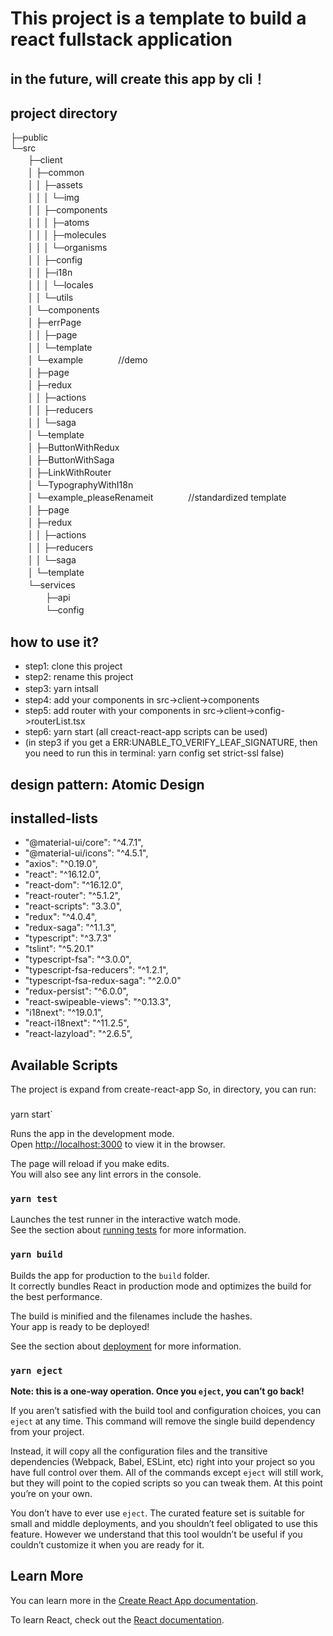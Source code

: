 # This project is a template to build a react fullstack application

## in the future, will create this app by cli！

## project directory
├─public  
└─src  
　　├─client  
　　│  ├─common  
　　│  │  ├─assets  
　　│  │  │  └─img  
　　│  │  ├─components  
　　│  │  │  ├─atoms  
　　│  │  │  ├─molecules  
　　│  │  │  └─organisms  
　　│  │  ├─config  
　　│  │  ├─i18n  
　　│  │  │  └─locales  
　　│  │  └─utils  
　　│  └─components  
　　│      ├─errPage  
　　│      │  ├─page  
　　│      │  └─template  
　　│      └─example　　　　//demo  
　　│          ├─page  
　　│          ├─redux  
　　│          │  ├─actions  
　　│          │  ├─reducers  
　　│          │  └─saga  
　　│          └─template  
　　│              ├─ButtonWithRedux  
　　│              ├─ButtonWithSaga  
　　│              ├─LinkWithRouter  
　　│              └─TypographyWithI18n  
　　│      └─example_pleaseRenameit　　　　//standardized template  
　　│          ├─page  
　　│          ├─redux  
　　│          │  ├─actions  
　　│          │  ├─reducers  
　　│          │  └─saga  
　　│          └─template  
　　└─services  
　　　　├─api  
　　　　└─config  

## how to use it?
- step1: clone this project
- step2: rename this project
- step3: yarn intsall　　
- step4: add your components in src->client->components
- step5: add router with your components in src->client->config->routerList.tsx
- step6: yarn start (all creact-react-app scripts can be used)
- (in step3 if you get a ERR:UNABLE_TO_VERIFY_LEAF_SIGNATURE, then you need to run this in terminal: yarn config set strict-ssl false)
## design pattern:  Atomic Design

## installed-lists
-   "@material-ui/core": "^4.7.1",
-   "@material-ui/icons": "^4.5.1",
-   "axios": "^0.19.0",
-   "react": "^16.12.0",
-   "react-dom": "^16.12.0",
-   "react-router": "^5.1.2",
-   "react-scripts": "3.3.0",
-   "redux": "^4.0.4",
-   "redux-saga": "^1.1.3",
-   "typescript": "^3.7.3"
-   "tslint": "^5.20.1"
-   "typescript-fsa": "^3.0.0",
-   "typescript-fsa-reducers": "^1.2.1",
-   "typescript-fsa-redux-saga": "^2.0.0"
-   "redux-persist": "^6.0.0",
-   "react-swipeable-views": "^0.13.3",
-   "i18next": "^19.0.1",
-   "react-i18next": "^11.2.5",
-   "react-lazyload": "^2.6.5",


## Available Scripts
The project is expand from create-react-app
So, in  directory, you can run:

### 
yarn start`

Runs the app in the development mode.<br />
Open [http://localhost:3000](http://localhost:3000) to view it in the browser.

The page will reload if you make edits.<br />
You will also see any lint errors in the console.

### `yarn test`

Launches the test runner in the interactive watch mode.<br />
See the section about [running tests](https://facebook.github.io/create-react-app/docs/running-tests) for more information.

### `yarn build`

Builds the app for production to the `build` folder.<br />
It correctly bundles React in production mode and optimizes the build for the best performance.

The build is minified and the filenames include the hashes.<br />
Your app is ready to be deployed!

See the section about [deployment](https://facebook.github.io/create-react-app/docs/deployment) for more information.

### `yarn eject`

**Note: this is a one-way operation. Once you `eject`, you can’t go back!**

If you aren’t satisfied with the build tool and configuration choices, you can `eject` at any time. This command will remove the single build dependency from your project.

Instead, it will copy all the configuration files and the transitive dependencies (Webpack, Babel, ESLint, etc) right into your project so you have full control over them. All of the commands except `eject` will still work, but they will point to the copied scripts so you can tweak them. At this point you’re on your own.

You don’t have to ever use `eject`. The curated feature set is suitable for small and middle deployments, and you shouldn’t feel obligated to use this feature. However we understand that this tool wouldn’t be useful if you couldn’t customize it when you are ready for it.

## Learn More

You can learn more in the [Create React App documentation](https://facebook.github.io/create-react-app/docs/getting-started).

To learn React, check out the [React documentation](https://reactjs.org/).
